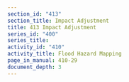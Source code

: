 ```yaml
---
section_id: "413"
section_title: Impact Adjustment
title: 413 Impact Adjustment
series_id: "400"
series_title: 
activity_id: "410"
activity_title: Flood Hazard Mapping
page_in_manual: 410-29
document_depth: 3
---
```

